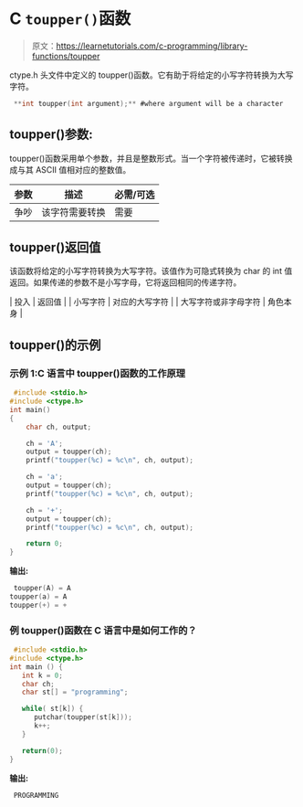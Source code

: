 # C `toupper()`函数

> 原文：<https://learnetutorials.com/c-programming/library-functions/toupper>

ctype.h 头文件中定义的 toupper()函数。它有助于将给定的小写字符转换为大写字符。

```c
 **int toupper(int argument);** #where argument will be a character 

```

## toupper()参数:

toupper()函数采用单个参数，并且是整数形式。当一个字符被传递时，它被转换成与其 ASCII 值相对应的整数值。

| 参数 | 描述 | 必需/可选 |
| --- | --- | --- |
| 争吵 | 该字符需要转换 | 需要 |

## toupper()返回值

该函数将给定的小写字符转换为大写字符。该值作为可隐式转换为 char 的 int 值返回。如果传递的参数不是小写字母，它将返回相同的传递字符。

| 投入 | 返回值 |
| 小写字符 | 对应的大写字符 |
| 大写字符或非字母字符 | 角色本身 |

## toupper()的示例

### 示例 1:C 语言中 toupper()函数的工作原理

```c
 #include <stdio.h>
#include <ctype.h>
int main()
{
    char ch, output;

    ch = 'A';
    output = toupper(ch);
    printf("toupper(%c) = %c\n", ch, output);

    ch = 'a';
    output = toupper(ch);
    printf("toupper(%c) = %c\n", ch, output);

    ch = '+';
    output = toupper(ch);
    printf("toupper(%c) = %c\n", ch, output);

    return 0;
} 

```

**输出:**

```c
 toupper(A) = A
toupper(a) = A
toupper(+) = + 
```

### 例 toupper()函数在 C 语言中是如何工作的？

```c
 #include <stdio.h>
#include <ctype.h>
int main () {
   int k = 0;
   char ch;
   char st[] = "programming";

   while( st[k]) {
      putchar(toupper(st[k]));
      k++;
   }

   return(0);
} 

```

**输出:**

```c
 PROGRAMMING 
```